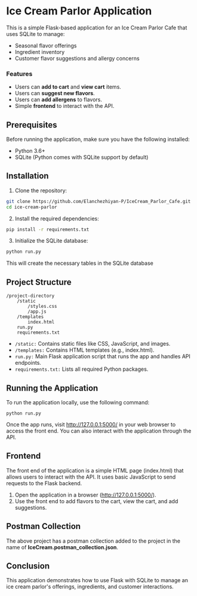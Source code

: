 
# Ice Cream Parlor Application


This is a simple Flask-based application for an Ice Cream Parlor Cafe that uses SQLite to manage:

- Seasonal flavor offerings
- Ingredient inventory
- Customer flavor suggestions and allergy concerns

### Features
- Users can **add to cart** and **view cart** items.
- Users can **suggest new flavors**.
- Users can **add allergens** to flavors.
- Simple **frontend** to interact with the API.

## Prerequisites

Before running the application, make sure you have the following installed:

- Python 3.6+
- SQLite (Python comes with SQLite support by default)

## Installation
1. Clone the repository:
```bash
git clone https://github.com/Elanchezhiyan-P/IceCream_Parlor_Cafe.git
cd ice-cream-parlor
```
2. Install the required dependencies:
```bash
pip install -r requirements.txt
```
3. Initialize the SQLite database:
```bash
python run.py
```
This will create the necessary tables in the SQLite database

## Project Structure

```
/project-directory
    /static
        /styles.css
        /app.js
    /templates
        index.html
    run.py
    requirements.txt
```
- ```/static:``` Contains static files like CSS, JavaScript, and images.
- ```/templates:``` Contains HTML templates (e.g., index.html).
- ```run.py:``` Main Flask application script that runs the app and handles API endpoints.
- ```requirements.txt:``` Lists all required Python packages.

## Running the Application

To run the application locally, use the following command:

```
python run.py

```
Once the app runs, visit http://127.0.0.1:5000/ in your web browser to access the front end. You can also interact with the application through the API.

## Frontend

The front end of the application is a simple HTML page (index.html) that allows users to interact with the API. It uses basic JavaScript to send requests to the Flask backend.

1. Open the application in a browser (http://127.0.0.1:5000/).
2. Use the front end to add flavors to the cart, view the cart, and add suggestions.

## Postman Collection

The above project has a postman collection added to the project in the name of **IceCream.postman_collection.json**.

## Conclusion
This application demonstrates how to use Flask with SQLite to manage an ice cream parlor's offerings, ingredients, and customer interactions. 
